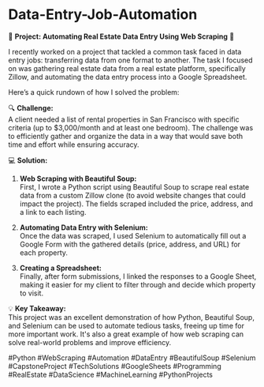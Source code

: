 # Data-Entry-Job-Automation

🚀 **Project: Automating Real Estate Data Entry Using Web Scraping** 🚀

I recently worked on a project that tackled a common task faced in data entry jobs: transferring data from one format to another. The task I focused on was gathering real estate data from a real estate platform, specifically Zillow, and automating the data entry process into a Google Spreadsheet.

Here’s a quick rundown of how I solved the problem:

🔍 **Challenge:**  
A client needed a list of rental properties in San Francisco with specific criteria (up to $3,000/month and at least one bedroom). The challenge was to efficiently gather and organize the data in a way that would save both time and effort while ensuring accuracy.

💻 **Solution:**
1. **Web Scraping with Beautiful Soup:**  
   First, I wrote a Python script using Beautiful Soup to scrape real estate data from a custom Zillow clone (to avoid website changes that could impact the project). The fields scraped included the price, address, and a link to each listing.

2. **Automating Data Entry with Selenium:**  
   Once the data was scraped, I used Selenium to automatically fill out a Google Form with the gathered details (price, address, and URL) for each property.

3. **Creating a Spreadsheet:**  
   Finally, after form submissions, I linked the responses to a Google Sheet, making it easier for my client to filter through and decide which property to visit.

💡 **Key Takeaway:**  
This project was an excellent demonstration of how Python, Beautiful Soup, and Selenium can be used to automate tedious tasks, freeing up time for more important work. It's also a great example of how web scraping can solve real-world problems and improve efficiency.



#Python #WebScraping #Automation #DataEntry #BeautifulSoup #Selenium #CapstoneProject #TechSolutions #GoogleSheets #Programming #RealEstate #DataScience #MachineLearning #PythonProjects
